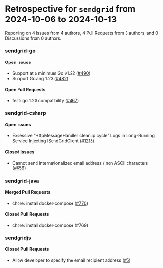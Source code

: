 # Retrospective for `sendgrid` from 2024-10-06 to 2024-10-13

Reporting on 4 Issues from 4 authors, 4 Pull Requests from 3 authors, and 0 Discussions from 0 authors.


### sendgrid-go

#### Open Issues

- Support at a minimum Go v1.22 ([#490](https://github.com/sendgrid/sendgrid-go/issues/490))
- Support Golang 1.23 ([#482](https://github.com/sendgrid/sendgrid-go/issues/482))

#### Open Pull Requests

- feat: go 1.20 compatibility ([#467](https://github.com/sendgrid/sendgrid-go/pull/467))

### sendgrid-csharp

#### Open Issues

- Excessive "HttpMessageHandler cleanup cycle" Logs in Long-Running Service Injecting ISendGridClient ([#1213](https://github.com/sendgrid/sendgrid-csharp/issues/1213))

#### Closed Issues

- Cannot send internationalized email address / non ASCII characters ([#656](https://github.com/sendgrid/sendgrid-csharp/issues/656))

### sendgrid-java

#### Merged Pull Requests

- chore: install docker-compose ([#770](https://github.com/sendgrid/sendgrid-java/pull/770))

#### Closed Pull Requests

- chore: install docker-compose ([#769](https://github.com/sendgrid/sendgrid-java/pull/769))

### sendgridjs

#### Closed Pull Requests

- Allow developer to specify the email recipient address ([#5](https://github.com/sendgrid/sendgridjs/pull/5))